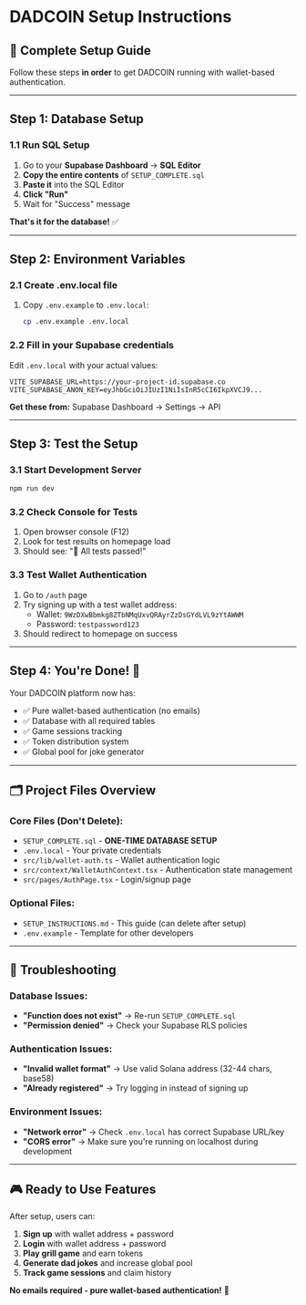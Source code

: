 # DADCOIN Setup Instructions

## 🚀 Complete Setup Guide

Follow these steps **in order** to get DADCOIN running with wallet-based authentication.

---

## Step 1: Database Setup

### 1.1 Run SQL Setup
1. Go to your **Supabase Dashboard** → **SQL Editor**
2. **Copy the entire contents** of `SETUP_COMPLETE.sql`
3. **Paste it** into the SQL Editor
4. **Click "Run"**
5. Wait for "Success" message

**That's it for the database!** ✅

---

## Step 2: Environment Variables

### 2.1 Create .env.local file
1. Copy `.env.example` to `.env.local`:
   ```bash
   cp .env.example .env.local
   ```

### 2.2 Fill in your Supabase credentials
Edit `.env.local` with your actual values:
```env
VITE_SUPABASE_URL=https://your-project-id.supabase.co
VITE_SUPABASE_ANON_KEY=eyJhbGciOiJIUzI1NiIsInR5cCI6IkpXVCJ9...
```

**Get these from:** Supabase Dashboard → Settings → API

---

## Step 3: Test the Setup

### 3.1 Start Development Server
```bash
npm run dev
```

### 3.2 Check Console for Tests
1. Open browser console (F12)
2. Look for test results on homepage load
3. Should see: "🎉 All tests passed!"

### 3.3 Test Wallet Authentication
1. Go to `/auth` page
2. Try signing up with a test wallet address:
   - Wallet: `9WzDXwBbmkg8ZTbNMqUxvQRAyrZzDsGYdLVL9zYtAWWM`
   - Password: `testpassword123`
3. Should redirect to homepage on success

---

## Step 4: You're Done! 🎉

Your DADCOIN platform now has:
- ✅ Pure wallet-based authentication (no emails)
- ✅ Database with all required tables
- ✅ Game sessions tracking
- ✅ Token distribution system
- ✅ Global pool for joke generator

---

## 🗂️ Project Files Overview

### Core Files (Don't Delete):
- `SETUP_COMPLETE.sql` - **ONE-TIME DATABASE SETUP**
- `.env.local` - Your private credentials
- `src/lib/wallet-auth.ts` - Wallet authentication logic
- `src/context/WalletAuthContext.tsx` - Authentication state management
- `src/pages/AuthPage.tsx` - Login/signup page

### Optional Files:
- `SETUP_INSTRUCTIONS.md` - This guide (can delete after setup)
- `.env.example` - Template for other developers

---

## 🔧 Troubleshooting

### Database Issues:
- **"Function does not exist"** → Re-run `SETUP_COMPLETE.sql`
- **"Permission denied"** → Check your Supabase RLS policies

### Authentication Issues:
- **"Invalid wallet format"** → Use valid Solana address (32-44 chars, base58)
- **"Already registered"** → Try logging in instead of signing up

### Environment Issues:
- **"Network error"** → Check `.env.local` has correct Supabase URL/key
- **"CORS error"** → Make sure you're running on localhost during development

---

## 🎮 Ready to Use Features

After setup, users can:
1. **Sign up** with wallet address + password
2. **Login** with wallet address + password  
3. **Play grill game** and earn tokens
4. **Generate dad jokes** and increase global pool
5. **Track game sessions** and claim history

**No emails required - pure wallet-based authentication!** 🚀